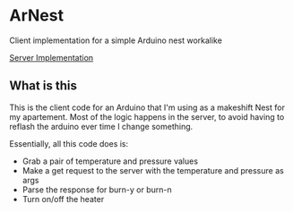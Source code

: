 # ArNest
Client implementation for a simple Arduino nest workalike

[Server Implementation](https://github.com/rschlaikjer/GoNest)

## What is this
This is the client code for an Arduino that I'm using as a makeshift Nest for my
apartement. Most of the logic happens in the server, to avoid having to reflash
the arduino ever time I change something.

Essentially, all this code does is:
- Grab a pair of temperature and pressure values
- Make a get request to the server with the temperature and pressure as args
- Parse the response for burn-y or burn-n
- Turn on/off the heater
